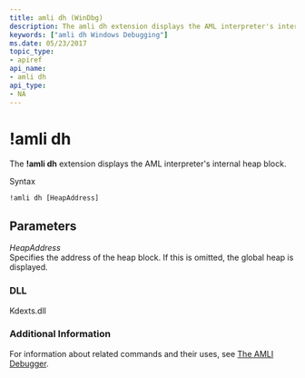 ```yaml
---
title: amli dh (WinDbg)
description: The amli dh extension displays the AML interpreter's internal heap block.
keywords: ["amli dh Windows Debugging"]
ms.date: 05/23/2017
topic_type:
- apiref
api_name:
- amli dh
api_type:
- NA
---
```


# !amli dh


The **!amli dh** extension displays the AML interpreter's internal heap block.

Syntax

```dbgcmd
!amli dh [HeapAddress]
```

## <span id="ddk__amli_dh_dbg"></span><span id="DDK__AMLI_DH_DBG"></span>Parameters


<span id="_______HeapAddress______"></span><span id="_______heapaddress______"></span><span id="_______HEAPADDRESS______"></span> *HeapAddress*   
Specifies the address of the heap block. If this is omitted, the global heap is displayed.

### <span id="DLL"></span><span id="dll"></span>DLL

Kdexts.dll

### <span id="Additional_Information"></span><span id="additional_information"></span><span id="ADDITIONAL_INFORMATION"></span>Additional Information

For information about related commands and their uses, see [The AMLI Debugger](the-amli-debugger.md).

 

 





